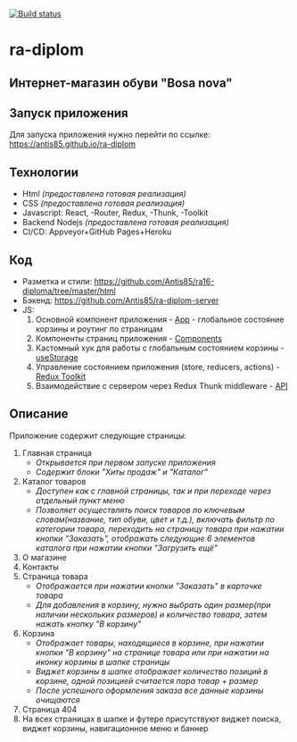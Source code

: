 [![Build status](https://ci.appveyor.com/api/projects/status/xgnm4537pqlwlvho/branch/main?svg=true)](https://ci.appveyor.com/project/Antis85/ra-diplom/branch/main)

# ra-diplom

## Интернет-магазин обуви "Bosa nova"

## Запуск приложения
Для запуска приложения нужно перейти по ссылке: https://antis85.github.io/ra-diplom

## Технологии
+ Html *(предоставлена готовая реализация)*
+ CSS *(предоставлена готовая реализация)*
+ Javascript: React, -Router, Redux, -Thunk, -Toolkit
+ Backend Nodejs *(предоставлена готовая реализация)*
+ CI/CD: Appveyor+GitHub Pages+Heroku

## Код
+ Разметка и стили: https://github.com/Antis85/ra16-diploma/tree/master/html
+ Бэкенд: https://github.com/Antis85/ra-diplom-server
+ JS:
    1. Основной компонент приложения - [App](./src/App.js) - глобальное состояние корзины и роутинг по страницам
    2. Компоненты страниц приложения - [Components](./src/components)
    3. Кастомный хук для работы с глобальным состоянием корзины - [useStorage](./src/hooks/useStorage.js)
    4. Управление состоянием приложения (store, reducers, actions) - [Redux Toolkit](./src/store)
    5. Взаимодействие с сервером через Redux Thunk middleware  - [API](./src/api/index.js)

## Описание
Приложение содержит следующие страницы:
1. Главная страница
    + *Открывается при первом запуске приложения*
    + *Содержит блоки "Хиты продаж" и "Каталог"*    
2. Каталог товаров
    + *Доступен как с главной страницы, так и при переходе через отдельный пункт меню*
    + *Позволяет осуществлять поиск товаров по ключевым словам(название, тип обуви, цвет и т.д.), включать фильтр по категории товара, переходить на страницу товара при нажатии кнопки "Заказать", отображать следующие 6 элементов каталога при нажатии кнопки "Загрузить ещё"*
3. О магазине
4. Контакты
5. Страница товара
    + *Отображается при нажатии кнопки "Заказать" в карточке товара*
    + *Для добавления в корзину, нужно выбрать один размер(при наличии нескольких размеров) и количество товара, затем нажать кнопку "В корзину"*
6. Корзина
    + *Отображает товары, находящиеся в корзине, при нажатии кнопки "В корзину" на странице товара или при нажатии на иконку корзины в шапке страницы*
    + *Виджет корзины в шапке отображает количество позиций в корзине, одной позицией считается пара товар + размер*
    + *После успешного оформления заказа все данные корзины очищаются*
7. Страница 404
8. На всех страницах в шапке и футере присутствуют виджет поиска, виджет корзины, навигационное меню и баннер